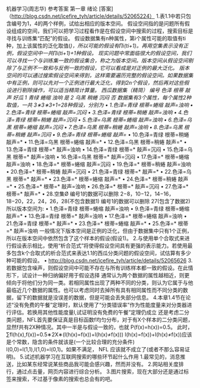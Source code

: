 机器学习(周志华) 参考答案 第一章 绪论
[答案]（http://blog.csdn.net/icefire_tyh/article/details/52065224）
1.表1.1中若只包含编号为1，4的两个样例，试给出相应的版本空间。
假设空间指的是问题所有假设组成的空间，我们可以把学习过程看作是在假设空间中搜索的过程，搜索目标是寻找与训练集“匹配”的假设。
假设数据集有n种属性，第i个属性可能的取值有ti种，加上该属性的泛化取值(*)，所以可能的假设有∏i(ti+1)。再用空集表示没有正例，假设空间中一共∏i(ti+1)+1种假设。 
现实问题中常面临很大的假设空间，我们可以寻找一个与训练集一致的假设集合，称之为版本空间。版本空间从假设空间剔除了与正例不一致和与反例一致的假设，它可以看成是对正例的最大泛化。 
版本空间的可以通过搜索假设空间来得到，这样需要遍历完整的假设空间。如果数据集中有正例，则可以先对一个正例进行最大泛化，得到2n个假设，然后再对这些假设进行剔除操作，可以适当精简计算量。 
西瓜数据集（精简）
编号	色泽	根蒂	敲声	好瓜
1	青绿	蜷缩	浊响	是
2	乌黑	稍蜷	沉闷	否
数据集有3个属性，每个属性2种取值，一共 3∗3∗3+1=28种假设，分别为
•	1.色泽=青绿 根蒂=蜷缩 敲声=浊响
•	2.色泽=青绿 根蒂=蜷缩 敲声=沉闷
•	3.色泽=青绿 根蒂=稍蜷 敲声=浊响
•	4.色泽=青绿 根蒂=稍蜷 敲声=沉闷
•	5.色泽=乌黑 根蒂=蜷缩 敲声=浊响
•	6.色泽=乌黑 根蒂=蜷缩 敲声=沉闷
•	7.色泽=乌黑 根蒂=稍蜷 敲声=浊响
•	8.色泽=乌黑 根蒂=稍蜷 敲声=沉闷
•	9.色泽=青绿 根蒂=蜷缩 敲声=*
•	10.色泽=青绿 根蒂=稍蜷 敲声=*
•	11.色泽=乌黑 根蒂=蜷缩 敲声=*
•	12.色泽=乌黑 根蒂=稍蜷 敲声=*
•	13.色泽=青绿 根蒂=* 敲声=浊响
•	14.色泽=青绿 根蒂=* 敲声=沉闷
•	15.色泽=乌黑 根蒂=* 敲声=浊响
•	16.色泽=乌黑 根蒂=* 敲声=沉闷
•	17.色泽=* 根蒂=蜷缩 敲声=浊响
•	18.色泽=* 根蒂=蜷缩 敲声=沉闷
•	19.色泽=* 根蒂=稍蜷 敲声=浊响
•	20.色泽=* 根蒂=稍蜷 敲声=沉闷
•	21.色泽=青绿 根蒂=* 敲声=*
•	22.色泽=乌黑 根蒂=* 敲声=*
•	23.色泽=* 根蒂=蜷缩 敲声=*
•	24.色泽=* 根蒂=稍蜷 敲声=*
•	25.色泽=* 根蒂=* 敲声=浊响
•	26.色泽=* 根蒂=* 敲声=沉闷
•	27.色泽=* 根蒂=* 敲声=*
•	28.空集Ø 
编号1的数据可以删除 2−8，10−12，14−16，18−20，22，24，26，28(不包含数据1) 
编号1的数据可以删除 27(包含了数据2) 
所以版本空间为:
•	1.色泽=青绿 根蒂=蜷缩 敲声=浊响
•	9.色泽=青绿 根蒂=蜷缩 敲声=*
•	13.色泽=青绿 根蒂=* 敲声=浊响
•	17.色泽=* 根蒂=蜷缩 敲声=浊响
•	21.色泽=青绿 根蒂=* 敲声=*
•	23.色泽=* 根蒂=蜷缩 敲声=*
•	25.色泽=* 根蒂=* 敲声=浊响 
一般情况下版本空间是正例的泛化，但由于数据集中只有1个正例，所以在版本空间中依然包含了这个样本的假设(假设1)。
2.与使用单个合取式来进行假设表示相比，使用“析合范式”将使得假设空间具有更强的表示能力。若使用最多包含k个合取式的析合范式来表达1.1的西瓜分类问题的假设空间，试估算有多少种可能的假设。
•	http://blog.csdn.net/icefire_tyh/article/details/52065626
3.若数据包含噪声，则假设空间中可能不存在与所有训练样本都一致的假设。在此情形下，试设计一种归纳偏好用于假设选择
通常认为两个数据的属性越相近，则更倾向于将他们分为同一类。若相同属性出现了两种不同的分类，则认为它属于与他最临近几个数据的属性。也可以考虑同时去掉所有具有相同属性而不同分类的数据，留下的数据就是没误差的数据，但是可能会丢失部分信息。
4.本章1.4节在论述“没有免费的午餐”定理时，默认使用了“分类错误率”作为性能度量来对分类器进行评估。若换用其他性能度量l,试证明没有免费的午餐”定理仍成立
还是考虑二分类问题，NFL首先要保证真是目标函数f均匀分布，对于有X个样本的二分类问题，显然f共有2X种情况。其中一半是与假设一致的，也就 P(f(x)=h(x))=0.5。 
此时， ∑fl(h(x),f(x))=0.5∗2X∗(l(h(x)=f(x))+l(h(x)≠f(x))) 
l(h(x)=f(x))+l(h(x)≠f(x))应该是个常数，隐含的条件就该是(一个比较合理的充分条件) l(0,0)=l(1,1),l(1,0)=l(0,1)。如果不满足， NFL 应该就不成立了(或者不那么容易证明)。
5.试述机器学习在互联网搜索的哪些环节起什么作用
1.最常见的，消息推送，比如某东经常说某些商品我可能会感兴趣，然而并没有。 
2.网站相关度排行，通过点击量，网页内容进行综合分析。 
3.图片搜索，现在大部分还是通过标签来搜索，不过基于像素的搜索也总会有的吧。
